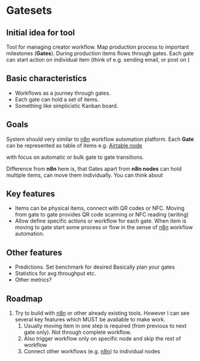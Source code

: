 # Gatesets

## Initial idea for tool

Tool for managing creator workflow. Map production process to important milestones (**Gates**). During production items flows through gates. Each gate can start action on individual item (think of e.g. sending email, or post on )  

## Basic characteristics

- Workflows as a journey through gates.
- Each gate can hold a set of items.
- Something like simplicistic Kanban board.

## Goals

System should very similar to [n8n](https://n8n.io/) workflow automation platform. Each **Gate** can be represented as table of items e.g. [Airtable node](https://n8n.io/integrations/n8n-nodes-base.airtable)

with focus on automatic or bulk gate to gate transitions.

Difference from **n8n** here is, that Gates apart from **n8n nodes** can hold multiple items, can move them individually. You can think about 

## Key features

- Items can be physical items, connect with QR codes or NFC. Moving from gate to gate provides QR code scanning or NFC reading (writing)
- Allow define specific actions or workflow for each gate. When item is moving to gate start some process or flow in the sense of [n8n](https://n8n.io/) workflow automation.  

## Other features

- Predictions. Set benchmark for desired Basically plan your gates 
- Statistics for avg throughput etc.
- Other metrics?

## Roadmap

1. Try to build with [n8n](https://n8n.io/) or other already existing tools. 
    However I can see several key features which MUST be available to make work.
    1. Usually moving item in one step is required (from previous to next gate only). Not through complete workflow. 
    1. Also trigger workflow only on specific node and skip the rest of workflow
    1. Connect other workflows (e.g. [n8n](https://n8n.io/)) to individual nodes 
    

